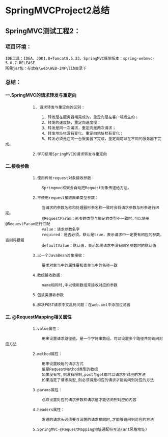 # SpringMVCProject2总结

## SpringMVC测试工程2：

### 项目环境：

	IDE工具：IDEA、JDK1.8+Tomcat8.5.33、SpringMVC框架版本：spring-webmvc-5.0.7.RELEASE
	所需jar包：存放在\web\WEB-INF\lib目录下

### 总结：
#### 一.SpringMVC的请求转发与重定向

				1. 请求转发与重定向的区别：
				
					1、转发是在服务器端完成的，重定向是在客户端发生的；
					2、转发的速度快，重定向速度慢；
					3、转发是同一次请求，重定向是两次请求；
					4、转发地址栏没有变化，重定向地址栏有变化；
					5、转发必须是在同一台服务器下完成，重定向可以在不同的服务器下完成。
				
				2.学习使用SpringMVC的请求转发与重定向  

#### 二.接收参数  

				1.使用传统request对象接收参数：
				
					Springmvc框架会自动把Request对象传递给方法。
					
				2.不使用request接收简单类型参数：
				
					当请求的参数名称和处理器形参名称一致时会将请求参数与形参进行绑定。
					@RequestParam：形参的类型与绑定的类型不一致时,可以使用@RequestParam进行匹配
					value：请求参数名字
					required：是否必须，默认是true，表示请求中一定要有相应的参数，否则将报错
					defaultValue：默认值，表示如果请求中没有同名参数时的默认值
						
				3.以一个JavaBean对象接收：
				
					要求对象当中的属性要和表单当中的名称一致
					
				4.数组接收数据：
				
					name相同时,中以使用数组来接收对应的参数
					
				5.包装类接收参数	
				
				6.解决POST请求中文乱码问题：在web.xml中添加过滤器
				
#### 三. @RequestMapping相关属性

				1.value属性：
				
					用来设置请求路径值，是一个字符串数组，可以设置多个路径共同访问对应方法
					
				2.method属性：
				
					用来设置映射的请求方式 
					值是RequestMethod类型的数组
					如果没有写,则没有限制,post与get都可以请求到对应的方法
					如果指定了请求类型,则必须得是相应的请求才能访问到对应的方法
				
				3.params属性：
					
					必须设置对应的请求参数和请求值才能访问到对应的内容  
					
				4.headers属性：
				
					发送的请求头必须要与设置的请求相同时,才能够访问到对应的方法
					
				5.SpringMVC-@RequestMapping地址通配符写法(ant风格地址)
				
					

